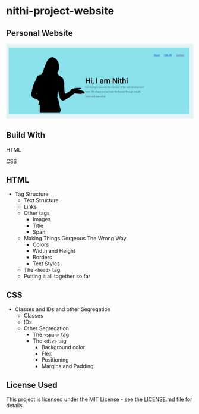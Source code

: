 # nithi-project-website

## Personal Website

<img src="image/tempsnip.png" alt="homepage screenshot">


## Build With		
<p>HTML</p>
<p>CSS</p>

## HTML
* Tag Structure
	* Text Structure
	* Links
	* Other tags
		* Images
		* Title
		* Span
	* Making Things Gorgeous The Wrong Way
		* Colors
		* Width and Height
		* Borders
		* Text Styles
	* The `<head>` tag
	* Putting it all together so far


## CSS
* Classes and IDs and other Segregation
	* Classes
	* IDs
	* Other Segregation
		* The `<span>` tag
		* The `<div>` tag
			* Background color
			* Flex
			* Positioning
			* Margins and Padding


## License Used

This project is licensed under the MIT License - see the [LICENSE.md](LICENSE.md) file for details


